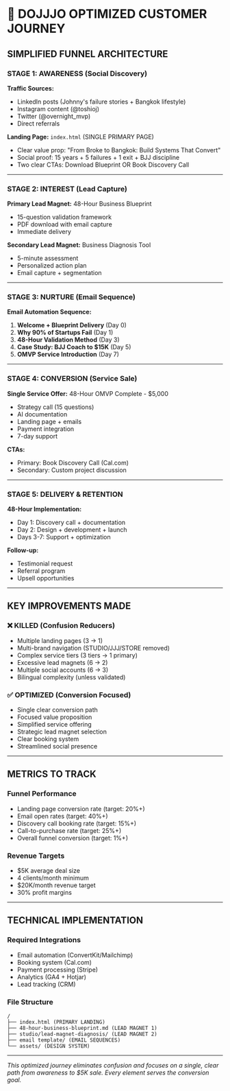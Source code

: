 # 🎯 DOJJJO OPTIMIZED CUSTOMER JOURNEY

## SIMPLIFIED FUNNEL ARCHITECTURE

### STAGE 1: AWARENESS (Social Discovery)
**Traffic Sources:**
- LinkedIn posts (Johnny's failure stories + Bangkok lifestyle)
- Instagram content (@toshioj)
- Twitter (@overnight_mvp)
- Direct referrals

**Landing Page:** `index.html` (SINGLE PRIMARY PAGE)
- Clear value prop: "From Broke to Bangkok: Build Systems That Convert"
- Social proof: 15 years + 5 failures + 1 exit + BJJ discipline
- Two clear CTAs: Download Blueprint OR Book Discovery Call

---

### STAGE 2: INTEREST (Lead Capture)

**Primary Lead Magnet:** 48-Hour Business Blueprint
- 15-question validation framework
- PDF download with email capture
- Immediate delivery

**Secondary Lead Magnet:** Business Diagnosis Tool
- 5-minute assessment
- Personalized action plan
- Email capture + segmentation

---

### STAGE 3: NURTURE (Email Sequence)

**Email Automation Sequence:**
1. **Welcome + Blueprint Delivery** (Day 0)
2. **Why 90% of Startups Fail** (Day 1) 
3. **48-Hour Validation Method** (Day 3)
4. **Case Study: BJJ Coach to $15K** (Day 5)
5. **OMVP Service Introduction** (Day 7)

---

### STAGE 4: CONVERSION (Service Sale)

**Single Service Offer:** 48-Hour OMVP Complete - $5,000
- Strategy call (15 questions)
- AI documentation
- Landing page + emails
- Payment integration
- 7-day support

**CTAs:**
- Primary: Book Discovery Call (Cal.com)
- Secondary: Custom project discussion

---

### STAGE 5: DELIVERY & RETENTION

**48-Hour Implementation:**
- Day 1: Discovery call + documentation
- Day 2: Design + development + launch
- Days 3-7: Support + optimization

**Follow-up:**
- Testimonial request
- Referral program
- Upsell opportunities

---

## KEY IMPROVEMENTS MADE

### ❌ KILLED (Confusion Reducers)
- Multiple landing pages (3 → 1)
- Multi-brand navigation (STUDIO/JJJ/STORE removed)
- Complex service tiers (3 tiers → 1 primary)
- Excessive lead magnets (6 → 2)
- Multiple social accounts (6 → 3)
- Bilingual complexity (unless validated)

### ✅ OPTIMIZED (Conversion Focused)
- Single clear conversion path
- Focused value proposition
- Simplified service offering
- Strategic lead magnet selection
- Clear booking system
- Streamlined social presence

---

## METRICS TO TRACK

### Funnel Performance
- Landing page conversion rate (target: 20%+)
- Email open rates (target: 40%+)
- Discovery call booking rate (target: 15%+)
- Call-to-purchase rate (target: 25%+)
- Overall funnel conversion (target: 1%+)

### Revenue Targets
- $5K average deal size
- 4 clients/month minimum
- $20K/month revenue target
- 30% profit margins

---

## TECHNICAL IMPLEMENTATION

### Required Integrations
- Email automation (ConvertKit/Mailchimp)
- Booking system (Cal.com)
- Payment processing (Stripe)
- Analytics (GA4 + Hotjar)
- Lead tracking (CRM)

### File Structure
```
/
├── index.html (PRIMARY LANDING)
├── 48-hour-business-blueprint.md (LEAD MAGNET 1)
├── studio/lead-magnet-diagnosis/ (LEAD MAGNET 2)
├── email template/ (EMAIL SEQUENCES)
└── assets/ (DESIGN SYSTEM)
```

---

*This optimized journey eliminates confusion and focuses on a single, clear path from awareness to $5K sale. Every element serves the conversion goal.*